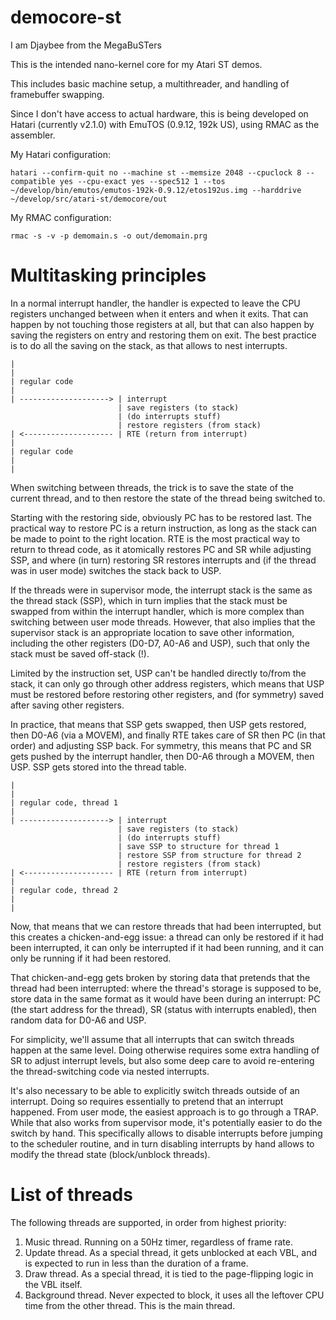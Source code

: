 # democore-st
I am Djaybee from the MegaBuSTers

This is the intended nano-kernel core for my Atari ST demos.

This includes basic machine setup, a multithreader, and handling
of framebuffer swapping.

Since I don't have access to actual hardware, this is being developed
on Hatari (currently v2.1.0) with EmuTOS (0.9.12, 192k US), using
RMAC as the assembler.

My Hatari configuration:

	hatari --confirm-quit no --machine st --memsize 2048 --cpuclock 8 --compatible yes --cpu-exact yes --spec512 1 --tos ~/develop/bin/emutos/emutos-192k-0.9.12/etos192us.img --harddrive ~/develop/src/atari-st/democore/out

My RMAC configuration:

	rmac -s -v -p demomain.s -o out/demomain.prg

# Multitasking principles

In a normal interrupt handler, the handler is expected to leave the CPU
registers unchanged between when it enters and when it exits. That can
happen by not touching those registers at all, but that can also happen
by saving the registers on entry and restoring them on exit. The best
practice is to do all the saving on the stack, as that allows to nest
interrupts.

	|
	|
	| regular code
	|
	| --------------------> | interrupt
	                        | save registers (to stack)
	                        | (do interrupts stuff)
	                        | restore registers (from stack)
	| <-------------------- | RTE (return from interrupt)
	|
	| regular code
	|
	|

When switching between threads, the trick is to save the state of the
current thread, and to then restore the state of the thread being switched to.

Starting with the restoring side, obviously PC has to be restored last.
The practical way to restore PC is a return instruction, as long as the stack
can be made to point to the right location. RTE is the most practical way to
return to thread code, as it atomically restores PC and SR while adjusting
SSP, and where (in turn) restoring SR restores interrupts and (if the thread
was in user mode) switches the stack back to USP.

If the threads were in supervisor mode, the interrupt stack is the same as
the thread stack (SSP), which in turn implies that the stack must be
swapped from within the interrupt handler, which is more complex than
switching between user mode threads. However, that also implies that the
supervisor stack is an appropriate location to save other information,
including the other registers (D0-D7, A0-A6 and USP), such that only
the stack must be saved off-stack (!).

Limited by the instruction set, USP can't be handled directly to/from the
stack, it can only go through other address registers, which means that USP
must be restored before restoring other registers, and (for symmetry)
saved after saving other registers.

In practice, that means that SSP gets swapped, then USP gets restored,
then D0-A6 (via a MOVEM), and finally RTE takes care of SR then PC (in
that order) and adjusting SSP back. For symmetry, this means that
PC and SR gets pushed by the interrupt handler, then D0-A6 through a MOVEM,
then USP. SSP gets stored into the thread table.

	|
	|
	| regular code, thread 1
	|
	| --------------------> | interrupt
	                        | save registers (to stack)
	                        | (do interrupts stuff)
	                        | save SSP to structure for thread 1
	                        | restore SSP from structure for thread 2
	                        | restore registers (from stack)
	| <-------------------- | RTE (return from interrupt)
	|
	| regular code, thread 2
	|
	|

Now, that means that we can restore threads that had been interrupted,
but this creates a chicken-and-egg issue: a thread can only be restored
if it had been interrupted, it can only be interrupted if it had been
running, and it can only be running if it had been restored.

That chicken-and-egg gets broken by storing data that pretends that the
thread had been interrupted: where the thread's storage is supposed to be,
store data in the same format as it would have been during an interrupt:
PC (the start address for the thread), SR (status with interrupts enabled),
then random data for D0-A6 and USP.

For simplicity, we'll assume that all interrupts that can switch
threads happen at the same level. Doing otherwise requires some extra
handling of SR to adjust interrupt levels, but also some deep care to
avoid re-entering the thread-switching code via nested interrupts.

It's also necessary to be able to explicitly switch threads outside of an
interrupt. Doing so requires essentially to pretend that an interrupt
happened. From user mode, the easiest approach is to go through a TRAP.
While that also works from supervisor mode, it's potentially easier to do
the switch by hand. This specifically allows to disable interrupts before
jumping to the scheduler routine, and in turn disabling interrupts by hand
allows to modify the thread state (block/unblock threads).

# List of threads

The following threads are supported, in order from highest priority:

1. Music thread. Running on a 50Hz timer, regardless of frame rate.
2. Update thread. As a special thread, it gets unblocked at each VBL,
and is expected to run in less than the duration of a frame.
3. Draw thread. As a special thread, it is tied to the page-flipping
logic in the VBL itself.
4. Background thread. Never expected to block, it uses all the leftover
CPU time from the other thread. This is the main thread.
